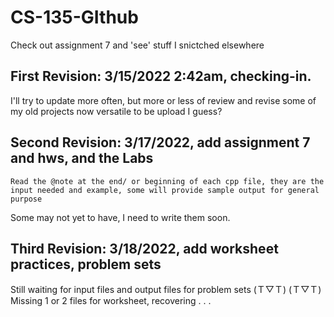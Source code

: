 # CS-135-GIthub

  Check out assignment 7 and 'see' stuff I snictched elsewhere

## First Revision: 3/15/2022 2:42am, checking-in.

  I'll try to update more often, but more or less of review and revise some of my old projects now versatile to be upload I guess?

## Second Revision: 3/17/2022, add assignment 7 and hws, and the Labs
  
  `Read the @note at the end/ or beginning of each cpp file, they are the input needed and example, some will provide sample output for general purpose`
  
  Some may not yet to have, I need to write them soon.
  
 ## Third Revision: 3/18/2022, add worksheet practices, problem sets
 
  Still waiting for input files and output files for problem sets (Ｔ▽Ｔ) (Ｔ▽Ｔ)
  Missing 1 or 2 files for worksheet, recovering . . .
  
  
